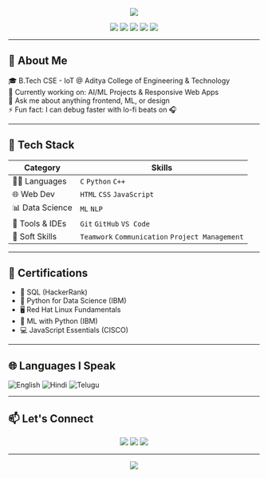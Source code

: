 <p align="center">
  <img src="https://capsule-render.vercel.app/api?type=waving&color=0:96e6a1,100:45c490&height=220&section=header&text=Hey%20👋%20I'm%20Eswar%20Sai%20Kiran&fontSize=40&fontColor=000000&animation=fadeIn&fontAlignY=35" />
</p>

<p align="center">
  <img src="https://komarev.com/ghpvc/?username=eswarsaikiran15&label=Profile%20views&color=brightgreen&style=flat" />
  <img src="https://img.shields.io/badge/license-MIT-green" />
  <img src="https://img.shields.io/badge/contributors-1-brightgreen" />
  <img src="https://img.shields.io/badge/issues-0%20open-yellow" />
  <img src="https://img.shields.io/badge/PRs-welcome-brightgreen" />
</p>

---

## 💫 About Me

🎓 B.Tech CSE - IoT @ Aditya College of Engineering & Technology  
🔭 Currently working on: AI/ML Projects & Responsive Web Apps  
💬 Ask me about anything frontend, ML, or design  
⚡ Fun fact: I can debug faster with lo-fi beats on 🎧

---

## 🔧 Tech Stack

| Category         | Skills                                                                 |
|------------------|------------------------------------------------------------------------|
| 👨‍💻 Languages     | `C` `Python` `C++`                                                    |
| 🌐 Web Dev       | `HTML` `CSS` `JavaScript`                                              |
| 📊 Data Science  |  `ML` `NLP`                                                            |
| 🧠 Tools & IDEs  | `Git` `GitHub` `VS Code`                                               |
| 🎯 Soft Skills   | `Teamwork` `Communication` `Project Management`                       |

---


## 📜 Certifications

- 🧠 SQL (HackerRank)
- 🐍 Python for Data Science (IBM)
- 🖥️ Red Hat Linux Fundamentals
- 🧪 ML with Python (IBM)
- 💻 JavaScript Essentials (CISCO)

---

## 🌐 Languages I Speak

![English](https://img.shields.io/badge/-English-brightgreen)
![Hindi](https://img.shields.io/badge/-Hindi-brightgreen)
![Telugu](https://img.shields.io/badge/-Telugu-brightgreen)

---

## 📫 Let's Connect

<p align="center">
  <a href="https://www.linkedin.com/in/eswar-sai-kiran-kamparapu-765703256/"><img src="https://img.shields.io/badge/-LinkedIn-blue?style=flat&logo=linkedin&logoColor=white"/></a>
  <a href="https://github.com/eswarsaikiran15"><img src="https://img.shields.io/badge/-GitHub-black?style=flat&logo=github&logoColor=white"/></a>
  <a href="mailto:kamparapusaikiran@gmail.com"><img src="https://img.shields.io/badge/-Email-red?style=flat&logo=gmail&logoColor=white"/></a>
</p>

---

<p align="center">
  <img src="https://capsule-render.vercel.app/api?type=waving&color=0:45c490,100:96e6a1&height=120&section=footer"/>
</p>
